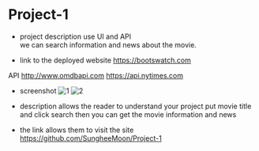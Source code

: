 # Project-1

- project description
use UI and API  
we can search information and news about the movie.

- link to the deployed website
https://bootswatch.com

API
http://www.omdbapi.com
https://api.nytimes.com


- screenshot
![1](https://user-images.githubusercontent.com/79023864/119244143-76786b80-bb3b-11eb-8dcc-02add7b44a77.PNG)
![2](https://user-images.githubusercontent.com/79023864/119244146-77110200-bb3b-11eb-916b-c914e6b7cbb0.PNG)


- description allows the reader to understand your project
put movie title and click search then you can get the movie information and news

- the link allows them to visit the site
https://github.com/SungheeMoon/Project-1